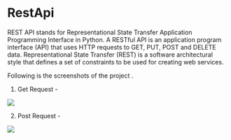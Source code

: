 # RestApi
REST API stands for Representational State Transfer Application Programming Interface in Python.
A RESTful API is an application program interface (API) that uses HTTP requests to GET, PUT, POST and DELETE data. Representational State Transfer (REST) is a software architectural style that defines a set of constraints to be used for creating web services.

Following is the screenshots of the project .

1. Get Request -

<img src="https://github.com/RiteshKumawat/RestApi/issues/1#issue-513724723">

2. Post Request -

<img src="https://github.com/RiteshKumawat/RestApi/issues/2#issue-513724953">
